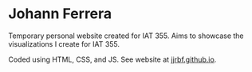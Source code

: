 # Johann Ferrera

Temporary personal website created for IAT 355. Aims to showcase the visualizations I create for IAT 355.

Coded using HTML, CSS, and JS. See website at [jjrbf.github.io](https://jjrbf.github.io/).
